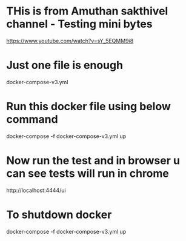 # THis is from Amuthan sakthivel channel - Testing mini bytes
https://www.youtube.com/watch?v=sY_5EQMM9i8

# Just one file is enough
docker-compose-v3.yml

# Run this docker file using below command
docker-compose -f docker-compose-v3.yml up

# Now run the test and in browser u can see tests will run in chrome
http://localhost:4444/ui

# To shutdown docker
docker-compose -f docker-compose-v3.yml up
